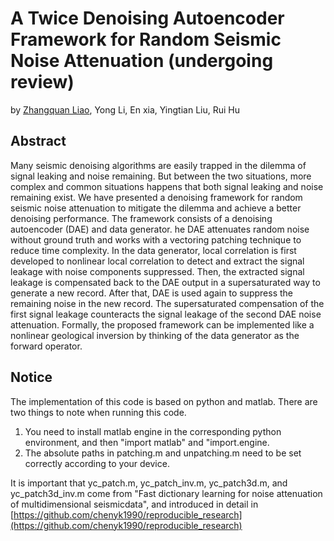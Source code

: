 # A Twice Denoising Autoencoder Framework for Random Seismic Noise Attenuation (undergoing review)
by [Zhangquan Liao](https://github.com/ZACKLEON), Yong Li, En xia, Yingtian Liu, Rui Hu
## Abstract
Many seismic denoising algorithms are easily trapped in the dilemma of signal leaking and noise remaining. 
But between the two situations, more complex and common situations happens that both signal leaking and noise remaining exist. 
We have presented a denoising framework for random seismic noise attenuation to mitigate the dilemma and achieve a better denoising performance. 
The framework consists of a denoising autoencoder (DAE) and data generator. 
he DAE attenuates random noise without ground truth and works with a vectoring patching technique to reduce time complexity. In the data generator, local correlation is first developed to nonlinear local correlation to detect and extract the signal leakage with noise components suppressed. 
Then, the extracted signal leakage is compensated back to the DAE output in a supersaturated way to generate a new record. 
After that, DAE is used again to suppress the remaining noise in the new record. 
The supersaturated compensation of the first signal leakage counteracts the signal leakage of the second DAE noise attenuation. 
Formally, the proposed framework can be implemented like a nonlinear geological inversion by thinking of the data generator as the forward operator.

## Notice
The implementation of this code is based on python and matlab. 
There are two things to note when running this code. 
1. You need to install matlab engine in the corresponding python environment, and then "import matlab" and "import.engine. 
2. The absolute paths in patching.m and unpatching.m need to be set correctly according to your device.

It is important that yc_patch.m, yc_patch_inv.m, yc_patch3d.m, and yc_patch3d_inv.m come from "Fast dictionary learning for noise attenuation of multidimensional seismicdata", and introduced in detail in [https://github.com/chenyk1990/reproducible_research](https://github.com/chenyk1990/reproducible_research)
